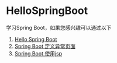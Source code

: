 # HelloSpringBoot
学习Spring Boot，如果您感兴趣可以通过以下


1. [Hello Spring Boot](https://zxianwei.github.io/hellospring/)
2. [Spring Boot 定义异常页面](https://zxianwei.github.io/spring-boot-ding-yi-yi-chang-ye-mian/)
3. [Spring Boot 使用jsp](https://zxianwei.github.io/spring-boot-shi-yong-jsp/)
